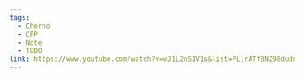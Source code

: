 ```yaml
---
tags:
  - Cherno
  - CPP
  - Note
  - TODO
link: https://www.youtube.com/watch?v=wJ1L2nSIV1s&list=PLlrATfBNZ98dudnM48yfGUldqGD0S4FFb&index=54
---
```

